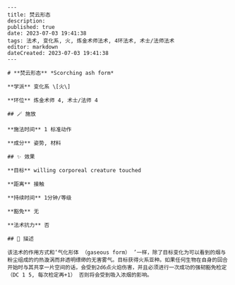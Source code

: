 
    ---
    title: 焚云形态
    description: 
    published: true
    date: 2023-07-03 19:41:38
    tags: 法术, 变化系, 火, 炼金术师法术, 4环法术, 术士/法师法术
    editor: markdown
    dateCreated: 2023-07-03 19:41:38
    ---

    # **焚云形态** *Scorching ash form*

    **学派** 变化系 \[火\] 

    **环位** 炼金术师 4, 术士/法师 4

    ## 🪄 施放

    **施法时间** 1 标准动作

    **成分** 姿势, 材料

    ## ✨ 效果 

    **目标** willing corporeal creature touched 

    **距离** 接触  

    **持续时间** 1分钟/等级 

    **豁免** 无

    **法术抗力** 否

    ## 📖 描述

    该法术的作用方式和‘气化形体 （gaseous form） ’一样，除了目标变化为可以看到的烟与粉尘组成的灼热漩涡而非透明缥缈的无害雾气。目标获得火系亚种。如果任何生物在自身的回合开始时与其共享一片空间的话，会受到2d6点火焰伤害，并且必须进行一次成功的强韧豁免检定 （DC 1 5, 每次检定再+1） 否则将会受到吸入浓烟的影响。
    
